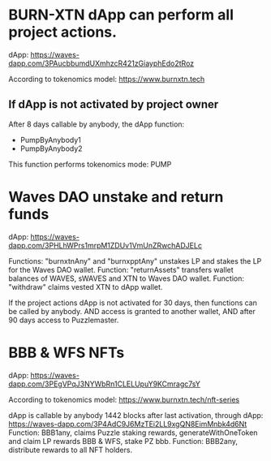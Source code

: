 # BURN-XTN dApp can perform all project actions.
dApp: https://waves-dapp.com/3PAucbbumdUXmhzcR421zGiayphEdo2tRoz

According to tokenomics model: https://www.burnxtn.tech

## If dApp is not activated by project owner
After 8 days callable by anybody, the dApp function: 
- PumpByAnybody1
- PumpByAnybody2
 
This function performs tokenomics mode: PUMP

# Waves DAO unstake and return funds

dApp: https://waves-dapp.com/3PHLhWPrs1mrpM1ZDUv1VmUnZRwchADJELc

Functions: "burnxtnAny" and "burnxpptAny" unstakes LP and stakes the LP for the Waves DAO wallet.
Function: "returnAssets" transfers wallet balances of WAVES, sWAVES and XTN to Waves DAO wallet.
Function: "withdraw" claims vested XTN to dApp wallet.

If the project actions dApp is not activated for 30 days, then functions can be called by anybody.
AND access is granted to another wallet, AND after 90 days access to Puzzlemaster.

# BBB & WFS NFTs
dApp: https://waves-dapp.com/3PEgVPqJ3NYWbRn1CLELUpuY9KCmragc7sY

According to tokenomics model: https://www.burnxtn.tech/nft-series

dApp is callable by anybody 1442 blocks after last activation, through dApp: https://waves-dapp.com/3P4AdC9J6MzTEi2LL9xgQN8EimMnbk4d6Nt
Function: BBB1any, claims Puzzle staking rewards, generateWithOneToken and claim LP rewards BBB & WFS, stake PZ bbb.
Function: BBB2any, distribute rewards to all NFT holders.

